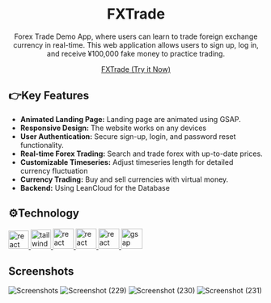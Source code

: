 <div align="center">
  <h1>FXTrade</h1>
  <p>Forex Trade Demo App, where users can learn to trade foreign exchange currency in real-time. This web application allows users to sign up, log in, and receive ¥100,000  fake money to practice trading.</p>
  <span></span> <a href="http://120.26.45.50/forex/" target="_blank" rel="noreferrer"><p>FXTrade (Try it Now)</p></a>
</div>

## 👉Key Features
<ul>
  <li><strong>Animated Landing Page:</strong> Landing page are animated using GSAP.</li>
  <li><strong>Responsive Design:</strong> The website works on any devices</li>
  <li><strong>User Authentication:</strong> Secure sign-up, login, and password reset functionality.</li>
  <li><strong>Real-time Forex Trading:</strong> Search and trade forex with up-to-date prices.</li>
  <li><strong>Customizable Timeseries:</strong> Adjust timeseries length for detailed currency fluctuation</li>
  <li><strong>Currency Trading:</strong> Buy and sell currencies with virtual money.</li>
  <li><strong>Backend:</strong> Using LeanCloud for the Database</li>
</ul>

## ⚙️Technology
<a href="https://reactjs.org/" target="_blank" rel="noreferrer"> <img src="https://github.com/FrederickAurelio/Bookling/assets/121996224/5a77ab5f-bf0e-463e-a752-ea9031912c39" alt="react" width="40" height="36"/> </a> <a href="https://tailwindcss.com/" target="_blank" rel="noreferrer"> <img src="https://www.vectorlogo.zone/logos/tailwindcss/tailwindcss-icon.svg" alt="tailwind" width="40" height="38"/> </a><a href="https://tanstack.com/query/v3" target="_blank" rel="noreferrer"> <img src="https://github.com/webmin/webmin/assets/121996224/b8260626-f426-4e90-b94b-feaa600b709c" alt="react query" width="41" height="40"/> </a><a href="https://reactrouter.com/en/main" target="_blank" rel="noreferrer"> <img src="https://github.com/webmin/webmin/assets/121996224/c3162044-e38f-4cc9-a058-6d2261117bc0" alt="react router" width="41" height="40"/> </a></a><a href="https://www.react-hook-form.com/" target="_blank" rel="noreferrer"> <img src="https://github.com/webmin/webmin/assets/121996224/3a5114ee-882b-4f19-a690-9f2b53137af4" alt="react hook form" width="41" height="40"/> </a><a href="https://gsap.com/" target="_blank" rel="noreferrer"> <img src="https://github.com/user-attachments/assets/cafa2bb1-650c-4de0-9161-81614b9b508f" alt="gsap" width="42" height="40"/> </a>

## Screenshots
![Screenshots](https://github.com/user-attachments/assets/5bb93a45-b252-4d1b-b675-02df2a0ab397)
![Screenshot (229)](https://github.com/user-attachments/assets/24c17315-122c-4d3e-886b-2d78254e725a)
![Screenshot (230)](https://github.com/user-attachments/assets/0edfbce6-4278-4d5d-85d6-6898ef3cf09b)
![Screenshot (231)](https://github.com/user-attachments/assets/17276f47-2e3a-4986-b69c-55793d1e2a74)
